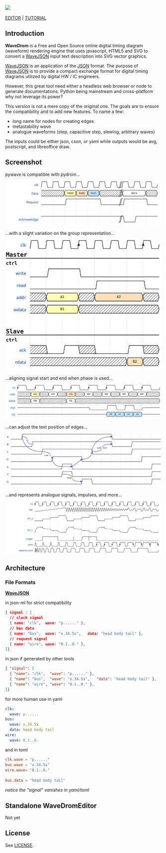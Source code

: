
![](https://img.shields.io/badge/coverage-94-green)

[EDITOR](http://wavedrom.com/editor.html) | [TUTORIAL](http://wavedrom.com/tutorial.html)

## Introduction

**WaveDrom** is a Free and Open Source online digital timing diagram (waveform) rendering engine that uses javascript, HTML5 and SVG to convert a [WaveJSON](https://github.com/drom/wavedrom/wiki/WaveJSON) input text description into SVG vector graphics.

[WaveJSON](https://github.com/drom/wavedrom/wiki/WaveJSON) is an application of the [JSON](http://json.org/) format. The purpose of [WaveJSON](https://github.com/drom/wavedrom/wiki/WaveJSON) is to provide a compact exchange format for digital timing diagrams utilized by digital HW / IC engineers.

However, this great tool need either a headless web browser or node to generate documentations. Python being mainstream and cross-platform why not leverage its power?

This version is not a mere copy of the original one. The goals are to ensure the compatibility and to add new features. To name a few:
- long name for nodes for creating edges
- metastability wave
- analogue waveforms (step, capacitive step, slewing, arbitrary waves)

The inputs could be either json, cson, or yaml while outputs would be avg, postscript, and libreoffice draw.

## Screenshot
pywave is compatible with pydrom...

![Alt text](/test/output/wavedrom_step4.svg?sanitize=true "screenshot")

...with a slight variation on the group representation...

![Alt text](/test/output/wavedrom_step5.svg?sanitize=true "screenshot")

...aligning signal start and end when phase is used...

![Alt text](/test/output/wavedrom_step6.svg?sanitize=true "screenshot")

...can adjust the text position of edges...

![Alt text](/test/output/wavedrom_step7.svg?sanitize=true "screenshot")

...and represents analogue signals, impulses, and more...

![Alt text](/test/output/wavedrom_step10.svg?sanitize=true "screenshot")

## Architecture

### File Formats
**[WaveJSON](https://github.com/drom/wavedrom/wiki/WaveJSON)**

in json-ml for strict compatibility
```json
{ signal : [
  // clock signal
  { name: "clk",  wave: "p......" },
  // bus data
  { name: "bus",  wave: "x.34.5x",   data: "head body tail" },
  // request signal
  { name: "wire", wave: "0.1..0." },
]}
```
in json if generated by other tools
```json
{ "signal": [
  { "name": "clk",  "wave": "p......" },
  { "name": "bus",  "wave": "x.34.5x",   "data": "head body tail" },
  { "name": "wire", "wave": "0.1..0." },
]}
```
for more human use in yaml
```yaml
clk:
  wave: p......
bus:
  wave: x.34.5x
  data: head body tail
wire:
  wave: 0.1..0.
````
and in toml
```toml
clk.wave = "p......"
bus.wave = "x.34.5x"
wire.wave= "0.1..0."

bus.data = "head body tail"
```
*notice the "signal" vanishes in yaml/toml*
## Standalone WaveDromEditor
Not yet

## License

See [LICENSE](https://github.com/drom/wavedrom/blob/master/LICENSE).
